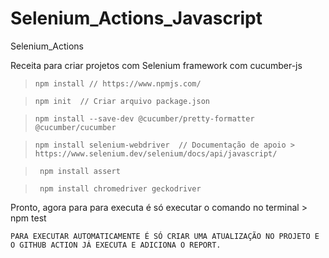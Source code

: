 # Selenium_Actions_Javascript

Selenium_Actions 

Receita para criar projetos com Selenium framework com cucumber-js 

> ```npm install // https://www.npmjs.com/```

> ```npm init  // Criar arquivo package.json```

> ```npm install --save-dev @cucumber/pretty-formatter @cucumber/cucumber```

> ```npm install selenium-webdriver  // Documentação de apoio > https://www.selenium.dev/selenium/docs/api/javascript/```

> ``` npm install assert```

> ``` npm install chromedriver geckodriver```

Pronto, agora para para executa é só executar o comando no terminal > npm test 

```PARA EXECUTAR AUTOMATICAMENTE É SÓ CRIAR UMA ATUALIZAÇÃO NO PROJETO E O GITHUB ACTION JÁ EXECUTA E ADICIONA O REPORT.```
